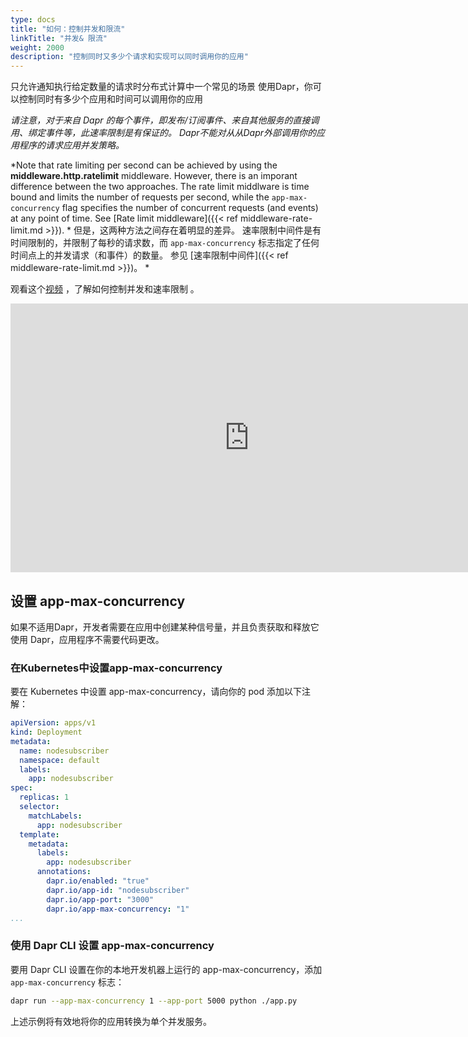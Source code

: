 ```yaml
---
type: docs
title: "如何：控制并发和限流"
linkTitle: "并发& 限流"
weight: 2000
description: "控制同时又多少个请求和实现可以同时调用你的应用"
---
```


只允许通知执行给定数量的请求时分布式计算中一个常见的场景 使用Dapr，你可以控制同时有多少个应用和时间可以调用你的应用

*请注意，对于来自 Dapr 的每个事件，即发布/订阅事件、来自其他服务的直接调用、绑定事件等，此速率限制是有保证的。 Dapr不能对从从Dapr外部调用你的应用程序的请求应用并发策略。*

*Note that rate limiting per second can be achieved by using the **middleware.http.ratelimit** middleware. However, there is an imporant difference between the two approaches. The rate limit middlware is time bound and limits the number of requests per second, while the `app-max-concurrency` flag specifies the number of concurrent requests (and events) at any point of time. See [Rate limit middleware]({{< ref middleware-rate-limit.md >}}). * 但是，这两种方法之间存在着明显的差异。 速率限制中间件是有时间限制的，并限制了每秒的请求数，而 `app-max-concurrency` 标志指定了任何时间点上的并发请求（和事件）的数量。 参见 [速率限制中间件]({{< ref middleware-rate-limit.md >}})。 *

观看这个[视频](https://youtu.be/yRI5g6o_jp8?t=1710) ，了解如何控制并发和速率限制 。

<div class="embed-responsive embed-responsive-16by9">
<iframe width="764" height="430" src="https://www.youtube.com/embed/yRI5g6o_jp8?t=1710" frameborder="0" allow="accelerometer; autoplay; clipboard-write; encrypted-media; gyroscope; picture-in-picture" allowfullscreen></iframe>
</div>

## 设置 app-max-concurrency

如果不适用Dapr，开发者需要在应用中创建某种信号量，并且负责获取和释放它 使用 Dapr，应用程序不需要代码更改。

### 在Kubernetes中设置app-max-concurrency

要在 Kubernetes 中设置 app-max-concurrency，请向你的 pod 添加以下注解：

```yaml
apiVersion: apps/v1
kind: Deployment
metadata:
  name: nodesubscriber
  namespace: default
  labels:
    app: nodesubscriber
spec:
  replicas: 1
  selector:
    matchLabels:
      app: nodesubscriber
  template:
    metadata:
      labels:
        app: nodesubscriber
      annotations:
        dapr.io/enabled: "true"
        dapr.io/app-id: "nodesubscriber"
        dapr.io/app-port: "3000"
        dapr.io/app-max-concurrency: "1"
...
```

### 使用 Dapr CLI 设置 app-max-concurrency

要用 Dapr CLI 设置在你的本地开发机器上运行的 app-max-concurrency，添加 `app-max-concurrency` 标志：

```bash
dapr run --app-max-concurrency 1 --app-port 5000 python ./app.py
```

上述示例将有效地将你的应用转换为单个并发服务。
